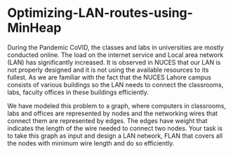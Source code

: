 # Optimizing-LAN-routes-using-MinHeap

During the Pandemic CoVID, the classes and labs in universities are mostly
conducted online. The load on the internet service and Local area network
(LAN) has significantly increased. It is observed in NUCES that our LAN is
not properly designed and it is not using the available resources to its fullest.
As we are familiar with the fact that the NUCES Lahore campus
consists of various buildings so the LAN needs to connect the classrooms,
labs, faculty offices in these buildings efficiently.

We have modeled this problem to a graph, where computers in classrooms,
labs and offices are represented by nodes and the networking wires that
connect them are represented by edges. The edges have weight that indicates
the length of the wire needed to connect two nodes. Your task is to take this
graph as input and design a LAN network, FLAN that covers all the nodes
with minimum wire length and do so efficiently.
